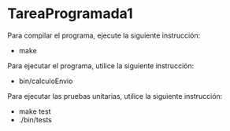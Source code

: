 # TareaProgramada1

Para compilar el programa, ejecute la siguiente instrucción:

- make

Para ejecutar el programa, utilice la siguiente instrucción:

- bin/calculoEnvio

Para ejecutar las pruebas unitarias, utilice la siguiente instrucción:

- make test
- ./bin/tests